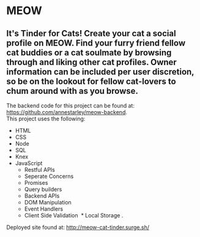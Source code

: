 # MEOW
## It's Tinder for Cats! Create your cat a social profile on MEOW. Find your furry friend fellow cat buddies or a cat soulmate by browsing through and liking other cat profiles. Owner information can be included per user discretion, so be on the lookout for fellow cat-lovers to chum around with as you browse.
The backend code for this project can be found at: https://github.com/annestarley/meow-backend.  
This project uses the following: 
* HTML
* CSS
* Node
* SQL
* Knex
* JavaScript
  * Restful APIs
  * Seperate Concerns
  * Promises
  * Query builders
  * Backend APIs
  * DOM Manipulation
  * Event Handlers
  * Client Side Validation
  * Local Storage . 

Deployed site found at: http://meow-cat-tinder.surge.sh/ 
  
  
